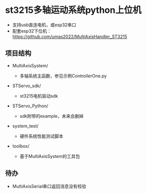 # st3215多轴运动系统python上位机

- 支持usb直连电机，或esp32串口
- 配套esp32下位机：https://github.com/umas2022/MultiAxisHandler_ST3215


## 项目结构

- MultiAxisSystem/
  - 多轴系统主函数，参见示例ControllerOne.py

- STServo_sdk/
  - st3215电机驱动sdk

- STServo_Python/
  - sdk附带的example，未来会删掉

- system_test/
  - 硬件系统性能测试脚本

- toolbox/
  - 基于MultiAxisSystem的工具包


## 待办
- MultiAxisSerial串口返回消息没有校验